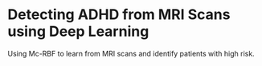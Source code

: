 # Detecting ADHD from MRI Scans using Deep Learning

Using Mc-RBF to learn from MRI scans and identify patients with high risk.
